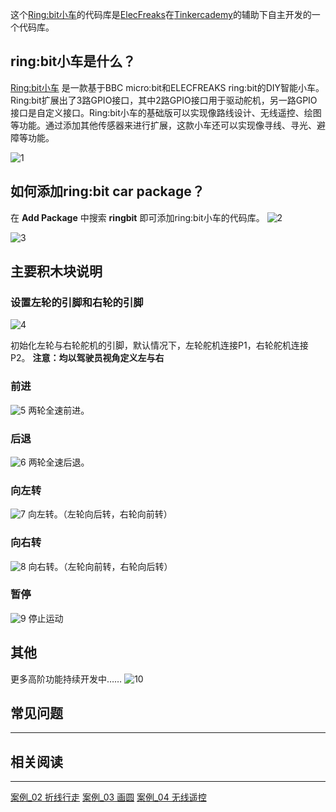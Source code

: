 这个[Ring:bit小车](http://www.elecfreaks.com/estore/ring-bit-car-mirco-bit-educational-smart-robot-kit-for-kids.html)的代码库是[ElecFreaks](https://www.elecfreaks.com/)在[Tinkercademy](https://tinkercademy.com/)的辅助下自主开发的一个代码库。

## ring:bit小车是什么？

[Ring:bit小车](http://www.elecfreaks.com/estore/ring-bit-car-mirco-bit-educational-smart-robot-kit-for-kids.html) 是一款基于BBC micro:bit和ELECFREAKS ring:bit的DIY智能小车。Ring:bit扩展出了3路GPIO接口，其中2路GPIO接口用于驱动舵机，另一路GPIO接口是自定义接口。Ring:bit小车的基础版可以实现像路线设计、无线遥控、绘图等功能。通过添加其他传感器来进行扩展，这款小车还可以实现像寻线、寻光、避障等功能。 

![1](https://i.imgur.com/etm0cGB.png)

## 如何添加ring:bit car package？
在 **Add Package** 中搜索 **ringbit** 即可添加ring:bit小车的代码库。
![2](https://i.imgur.com/Ruh0MxU.png)

![3](https://i.imgur.com/kiO9N67.png)

## 主要积木块说明
### 设置左轮的引脚和右轮的引脚
![4](https://i.imgur.com/aq4GLkQ.png)

初始化左轮与右轮舵机的引脚，默认情况下，左轮舵机连接P1，右轮舵机连接P2。
**注意：均以驾驶员视角定义左与右**

### 前进
![5](https://i.imgur.com/QLVHllr.png)
两轮全速前进。

### 后退
![6](https://i.imgur.com/ToNFNcW.png)
两轮全速后退。

### 向左转
![7](https://i.imgur.com/KkLjxFP.png)
向左转。（左轮向后转，右轮向前转）

### 向右转
![8](https://i.imgur.com/sjq6PSt.png)
向右转。（左轮向前转，右轮向后转）

### 暂停
![9](https://i.imgur.com/fDaWOeJ.png)
停止运动

## 其他
更多高阶功能持续开发中……
![10](https://i.imgur.com/D5VkmRg.png)


## 常见问题
---


## 相关阅读  
---

[案例_02 折线行走](/Ring_bit_Car_Kit_Case_02_S_Walk_CN/)
[案例_03 画圆](/Ring_bit_Car_Kit_Case_03_Draw_a_Circel_CN/)
[案例_04 无线遥控](/Ring_bit_Car_Kit_Case_04_Wireless_Remote_Control_CN/)
